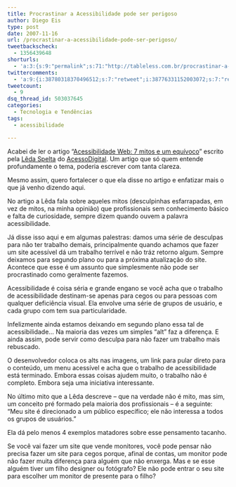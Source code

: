 ```yaml
---
title: Procrastinar a Acessibilidade pode ser perigoso
author: Diego Eis
type: post
date: 2007-11-16
url: /procrastinar-a-acessibilidade-pode-ser-perigoso/
tweetbackscheck:
  - 1356439648
shorturls:
  - 'a:3:{s:9:"permalink";s:71:"http://tableless.com.br/procrastinar-a-acessibilidade-pode-ser-perigoso";s:7:"tinyurl";s:26:"http://tinyurl.com/3nqg62y";s:4:"isgd";s:19:"http://is.gd/4xea8v";}'
twittercomments:
  - 'a:9:{i:38780318370496512;s:7:"retweet";i:38776331152003072;s:7:"retweet";i:38775952062423040;s:7:"retweet";i:38775801188974592;s:7:"retweet";i:38773328701431808;s:7:"retweet";i:38772810952359936;s:7:"retweet";i:38770111909208064;s:7:"retweet";i:38769707515379712;s:7:"retweet";i:38769702394281984;s:7:"retweet";}'
tweetcount:
  - 9
dsq_thread_id: 503037645
categories:
  - Tecnologia e Tendências
tags:
  - acessibilidade

---
```

Acabei de ler o artigo &#8220;[Acessibilidade Web: 7 mitos e um equívoco][1]&#8221; escrito pela [Lêda Spelta][2] do [AcessoDigital][3]. Um artigo que só quem entende profundamente o tema, poderia escrever com tanta clareza.
  
Mesmo assim, quero fortalecer o que ela disse no artigo e enfatizar mais o que já venho dizendo aqui.

No artigo a Lêda fala sobre aqueles mitos (desculpinhas esfarrapadas, em vez de mitos, na minha opinião) que profissionais sem conhecimento básico e falta de curiosidade, sempre dizem quando ouvem a palavra acessibilidade.

Já disse isso aqui e em algumas palestras: damos uma série de desculpas para não ter trabalho demais, principalmente quando achamos que fazer um site acessível dá um trabalho terrível e não tráz retorno algum. Sempre deixamos para segundo plano ou para a próxima atualização do site. Acontece que esse é um assunto que simplesmente não pode ser procrastinado como geralmente fazemos.
  
Acessibilidade é coisa séria e grande engano se você acha que o trabalho de acessibilidade destinam-se apenas para cegos ou para pessoas com qualquer deficiência visual. Ela envolve uma série de grupos de usuário, e cada grupo com tem sua particularidade.

Infelizmente ainda estamos deixando em segundo plano essa tal de acessibilidade&#8230; Na maioria das vezes um simples &#8220;alt&#8221; faz a diferença. E ainda assim, pode servir como desculpa para não fazer um trabalho mais rebuscado.
  
O desenvolvedor coloca os alts nas imagens, um link para pular direto para o conteúdo, um menu acessível e acha que o trabalho de acessibilidade está terminado. Embora essas coisas ajudem muito, o trabalho não é completo. Embora seja uma iniciativa interessante.

No último mito que a Lêda descreve &#8211; que na verdade não é mito, mas sim, um conceito pré formado pela maioria dos profissionais &#8211; é a seguinte: &#8220;Meu site é direcionado a um público específico; ele não interessa a todos os grupos de usuários.&#8221;
  
Ela dá pelo menos 4 exemplos matadores sobre esse pensamento tacanho.
  
Se você vai fazer um site que vende monitores, você pode pensar não precisa fazer um site para cegos porque, afinal de contas, um monitor pode não fazer muita diferença para alguém que não enxerga. Mas e se esse alguém tiver um filho designer ou fotógrafo? Ele não pode entrar o seu site para escolher um monitor de presente para o filho?

 [1]: http://acessodigital.net/art_acessibilidade-web-7-mitos-e-um-equivoco.html
 [2]: http://acessodigital.net/quem_somos.html#leda
 [3]: http://acessodigital.net/